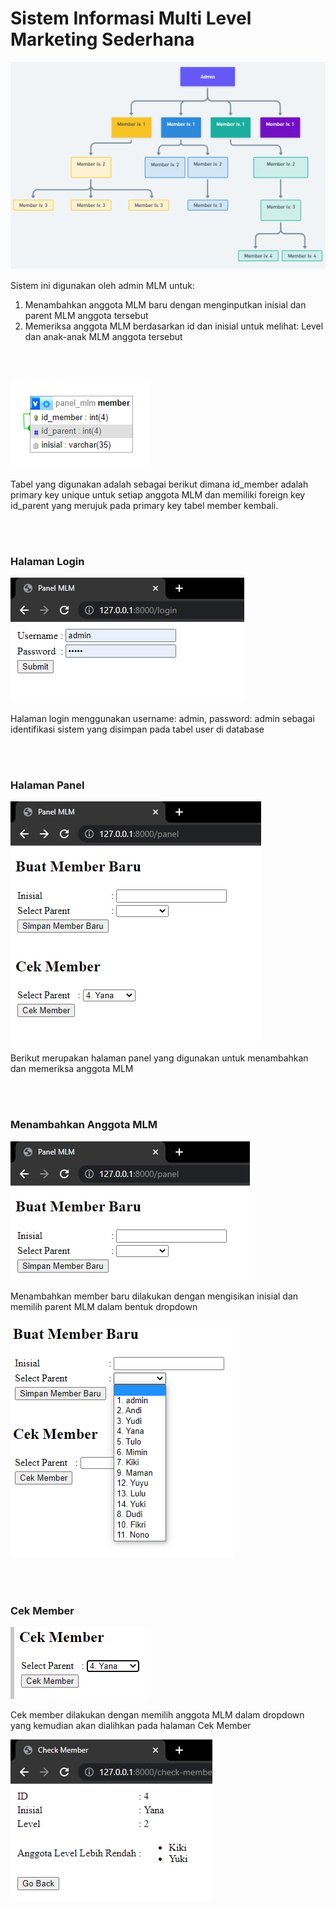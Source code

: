 <h1>Sistem Informasi Multi Level Marketing Sederhana</h1>

![alt text](https://github.com/tonyBred/panel_mlm/blob/master/public/img/diagram.png)

Sistem ini digunakan oleh admin MLM untuk:
1. Menambahkan anggota MLM baru dengan menginputkan inisial dan parent MLM anggota tersebut
2. Memeriksa anggota MLM berdasarkan id dan inisial untuk melihat: Level dan anak-anak MLM anggota tersebut

<br><br>

![alt text](https://github.com/tonyBred/panel_mlm/blob/master/public/img/tabel.png)

Tabel yang digunakan adalah sebagai berikut dimana id_member adalah primary key unique untuk setiap anggota MLM dan memiliki foreign key id_parent yang merujuk pada primary key tabel member kembali.

<br><br>

<h3>Halaman Login</h3>

![alt text](https://github.com/tonyBred/panel_mlm/blob/master/public/img/login.png)

Halaman login menggunakan username: admin, password: admin sebagai identifikasi sistem yang disimpan pada tabel user di database


<br><br>

<h3>Halaman Panel</h3>

![alt text](https://github.com/tonyBred/panel_mlm/blob/master/public/img/panel.png)

Berikut merupakan halaman panel yang digunakan untuk menambahkan dan memeriksa anggota MLM

<br><br>

<h3>Menambahkan Anggota MLM</h3>

![alt text](https://github.com/tonyBred/panel_mlm/blob/master/public/img/member-baru.png)

Menambahkan member baru dilakukan dengan mengisikan inisial dan memilih parent MLM dalam bentuk dropdown

![alt text](https://github.com/tonyBred/panel_mlm/blob/master/public/img/dropdown.png)

<br><br>

<h3>Cek Member</h3>

![alt text](https://github.com/tonyBred/panel_mlm/blob/master/public/img/cek-member.png)

Cek member dilakukan dengan memilih anggota MLM dalam dropdown yang kemudian akan dialihkan pada halaman Cek Member

![alt text](https://github.com/tonyBred/panel_mlm/blob/master/public/img/cek-member-2.png)
